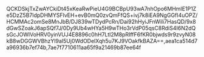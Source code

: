 QCKDSkjTxZwAYCkiDt45xKeaRwPieU4G9BCBpU93wA7nhOpo6MHmIE1P1Ze5DzZ5B7ldpDHMYSFlvEH+evB0mQ0zvQmFfQS+ivj7k8iEA9NgGGfI4uOPZ/HCMMAc2omSe8MnJbB/DJ839wTDydPcRn/Dai92hHyiJFnWili7HasQD/9x8dGwSZoakJ6apSQf7J/0Dy9Ub4wHYa5H9wTHo3rVdP05qsC8RdiS4I6N2dQsGcJOWlVoHRV0yinVUJ4E8896c0hH7LtI2M8pRIffF6fKR0bjwds9r9zvyN08kB8wDGGWVBhzYl9aI5Uj0WdODelXqh5u7KJ9VOakfkBAZA==,aea1ca514d7a96936b7ef74b,7ae7f7710611aa65f9a21469b87ee64f